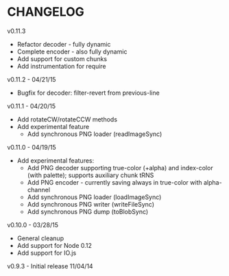 CHANGELOG
=========

v0.11.3
* Refactor decoder - fully dynamic
* Complete encoder - also fully dynamic
* Add support for custom chunks
* Add instrumentation for require

v0.11.2 - 04/21/15
* Bugfix for decoder: filter-revert from previous-line

v0.11.1 - 04/20/15
* Add rotateCW/rotateCCW methods
* Add experimental feature
  * Add synchronous PNG loader (readImageSync)

v0.11.0 - 04/19/15
* Add experimental features:
  * Add PNG decoder supporting true-color (+alpha) and index-color (with palette); supports auxiliary chunk tRNS
  * Add PNG encoder - currently saving always in true-color with alpha-channel
  * Add synchronous PNG loader (loadImageSync)
  * Add synchronous PNG writer (writeFileSync)
  * Add synchronous PNG dump (toBlobSync)

v0.10.0 - 03/28/15
* General cleanup
* Add support for Node 0.12
* Add support for IO.js

v0.9.3 - Initial release 11/04/14
